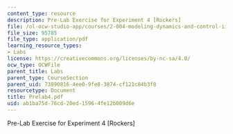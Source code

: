 ```yaml
---
content_type: resource
description: Pre-Lab Exercise for Experiment 4 [Rockers]
file: /ol-ocw-studio-app/courses/2-004-modeling-dynamics-and-control-ii-spring-2003/ab1ba75d76cd20ed15964fe12b009d6e_Prelab4.pdf
file_size: 95785
file_type: application/pdf
learning_resource_types:
- Labs
license: https://creativecommons.org/licenses/by-nc-sa/4.0/
ocw_type: OCWFile
parent_title: Labs
parent_type: CourseSection
parent_uid: 73890816-4ee0-9fe8-3874-cf121c84b3f8
resourcetype: Document
title: Prelab4.pdf
uid: ab1ba75d-76cd-20ed-1596-4fe12b009d6e
---
```

Pre-Lab Exercise for Experiment 4 [Rockers]
